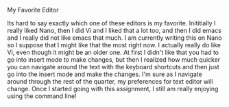 My Favorite Editor

Its hard to say exactly which one of these editors is my favorite. Inititially I really liked Nano,
then I did Vi and I liked that a lot too, and then I did emacs and I really did not like emacs
that much. I am currently writing this on Nano so I suppose that I might like that the most right
now. I actually really do like Vi, even though it might be an older one. At first I didn't like
that you had to go into insert mode to make changes, but then I realized how much quicker you can
navigate around the text with the keyboard shortcuts and then just go into the insert mode and make
the changes. I'm sure as I navigate around through the rest of the quarter, my preferences for
text editor will change. Once I started going with this assignment, I still am really enjoying
using the command line!
